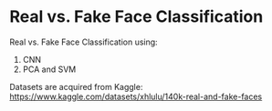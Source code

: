 # Real vs. Fake Face Classification
Real vs. Fake Face Classification using:<br>
1. CNN <br>
2. PCA and SVM <br>

Datasets are acquired from Kaggle: https://www.kaggle.com/datasets/xhlulu/140k-real-and-fake-faces

